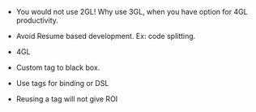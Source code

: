 
* You would not use 2GL! Why use 3GL, when you have option for 4GL productivity.

* Avoid Resume based development. Ex: code splitting.

* 4GL

* Custom tag to black box.

* Use tags for binding or DSL

* Reusing a tag will not give ROI